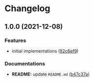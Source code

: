 # Changelog

## 1.0.0 (2021-12-08)


### Features

* initial implementations ([92c6ef9](https://github.com/extra2000/firefox-podman/commit/92c6ef92cccfb0289463feb478ef63a0ae08045a))


### Documentations

* **README:** update `README.md` ([b47c37a](https://github.com/extra2000/firefox-podman/commit/b47c37af1e2d52bc53bd8b2aa15ac70d39e8a37e))
